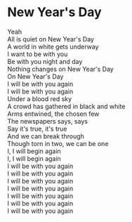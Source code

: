 # New Year's Day

Yeah  
All is quiet on New Year's Day  
A world in white gets underway  
I want to be with you  
Be with you night and day  
Nothing changes on New Year's Day  
On New Year's Day  
I will be with you again  
I will be with you again  
Under a blood red sky  
A crowd has gathered in black and white  
Arms entwined, the chosen few  
The newspapers says, says  
Say it's true, it's true  
And we can break through  
Though torn in two, we can be one  
I, I will begin again  
I, I will begin again  
I will be with you again  
I will be with you again  
I will be with you again  
I will be with you again  
I will be with you again  
I will be with you again  
I will be with you again
